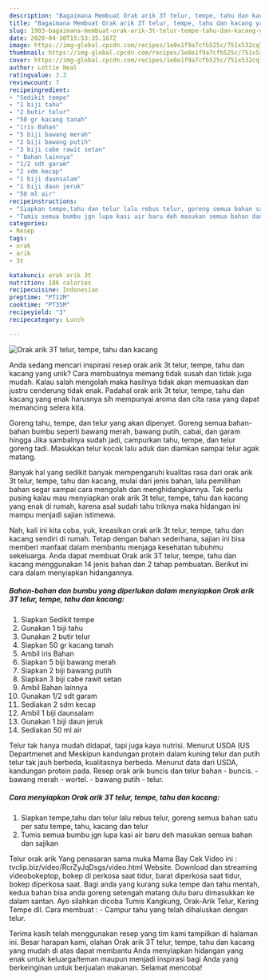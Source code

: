 ```yaml
---
description: "Bagaimana Membuat Orak arik 3T telur, tempe, tahu dan kacang yang Enak"
title: "Bagaimana Membuat Orak arik 3T telur, tempe, tahu dan kacang yang Enak"
slug: 1903-bagaimana-membuat-orak-arik-3t-telur-tempe-tahu-dan-kacang-yang-enak
date: 2020-04-30T15:53:35.167Z
image: https://img-global.cpcdn.com/recipes/1e8e1f9a7cfb525c/751x532cq70/orak-arik-3t-telur-tempe-tahu-dan-kacang-foto-resep-utama.jpg
thumbnail: https://img-global.cpcdn.com/recipes/1e8e1f9a7cfb525c/751x532cq70/orak-arik-3t-telur-tempe-tahu-dan-kacang-foto-resep-utama.jpg
cover: https://img-global.cpcdn.com/recipes/1e8e1f9a7cfb525c/751x532cq70/orak-arik-3t-telur-tempe-tahu-dan-kacang-foto-resep-utama.jpg
author: Lottie Neal
ratingvalue: 3.3
reviewcount: 7
recipeingredient:
- "Sedikit tempe"
- "1 biji tahu"
- "2 butir telur"
- "50 gr kacang tanah"
- "iris Bahan"
- "5 biji bawang merah"
- "2 biji bawang putih"
- "3 biji cabe rawit setan"
- " Bahan lainnya"
- "1/2 sdt garam"
- "2 sdm kecap"
- "1 biji daunsalam"
- "1 biji daun jeruk"
- "50 ml air"
recipeinstructions:
- "Siapkan tempe,tahu dan telur lalu rebus telur, goreng semua bahan satu per satu tempe, tahu, kacang dan telur"
- "Tumis semua bumbu jgn lupa kasi air baru deh masukan semua bahan dan sajikan"
categories:
- Resep
tags:
- orak
- arik
- 3t

katakunci: orak arik 3t 
nutrition: 186 calories
recipecuisine: Indonesian
preptime: "PT12M"
cooktime: "PT35M"
recipeyield: "3"
recipecategory: Lunch

---
```



![Orak arik 3T telur, tempe, tahu dan kacang](https://img-global.cpcdn.com/recipes/1e8e1f9a7cfb525c/751x532cq70/orak-arik-3t-telur-tempe-tahu-dan-kacang-foto-resep-utama.jpg)

Anda sedang mencari inspirasi resep orak arik 3t telur, tempe, tahu dan kacang yang unik? Cara membuatnya memang tidak susah dan tidak juga mudah. Kalau salah mengolah maka hasilnya tidak akan memuaskan dan justru cenderung tidak enak. Padahal orak arik 3t telur, tempe, tahu dan kacang yang enak harusnya sih mempunyai aroma dan cita rasa yang dapat memancing selera kita.

Goreng tahu, tempe, dan telur yang akan dipenyet. Goreng semua bahan-bahan bumbu seperti bawang merah, bawang putih, cabai, dan garam hingga Jika sambalnya sudah jadi, campurkan tahu, tempe, dan telur goreng tadi. Masukkan telur kocok lalu aduk dan diamkan sampai telur agak matang.

Banyak hal yang sedikit banyak mempengaruhi kualitas rasa dari orak arik 3t telur, tempe, tahu dan kacang, mulai dari jenis bahan, lalu pemilihan bahan segar sampai cara mengolah dan menghidangkannya. Tak perlu pusing kalau mau menyiapkan orak arik 3t telur, tempe, tahu dan kacang yang enak di rumah, karena asal sudah tahu triknya maka hidangan ini mampu menjadi sajian istimewa.


Nah, kali ini kita coba, yuk, kreasikan orak arik 3t telur, tempe, tahu dan kacang sendiri di rumah. Tetap dengan bahan sederhana, sajian ini bisa memberi manfaat dalam membantu menjaga kesehatan tubuhmu sekeluarga. Anda dapat membuat Orak arik 3T telur, tempe, tahu dan kacang menggunakan 14 jenis bahan dan 2 tahap pembuatan. Berikut ini cara dalam menyiapkan hidangannya.

<!--inarticleads1-->

##### Bahan-bahan dan bumbu yang diperlukan dalam menyiapkan Orak arik 3T telur, tempe, tahu dan kacang:

1. Siapkan Sedikit tempe
1. Gunakan 1 biji tahu
1. Gunakan 2 butir telur
1. Siapkan 50 gr kacang tanah
1. Ambil iris Bahan
1. Siapkan 5 biji bawang merah
1. Siapkan 2 biji bawang putih
1. Siapkan 3 biji cabe rawit setan
1. Ambil  Bahan lainnya
1. Gunakan 1/2 sdt garam
1. Sediakan 2 sdm kecap
1. Ambil 1 biji daunsalam
1. Gunakan 1 biji daun jeruk
1. Sediakan 50 ml air


Telur tak hanya mudah didapat, tapi juga kaya nutrisi. Menurut USDA (US Departmenet and Meskipun kandungan protein dalam kuning telur dan putih telur tak jauh berbeda, kualitasnya berbeda. Menurut data dari USDA, kandungan protein pada. Resep orak arik buncis dan telur bahan - buncis. - bawang merah - wortel. - bawang putih - telur. 

<!--inarticleads2-->

##### Cara menyiapkan Orak arik 3T telur, tempe, tahu dan kacang:

1. Siapkan tempe,tahu dan telur lalu rebus telur, goreng semua bahan satu per satu tempe, tahu, kacang dan telur
1. Tumis semua bumbu jgn lupa kasi air baru deh masukan semua bahan dan sajikan


Telur orak arik Yang penasaran sama muka Mama Bay Cek Video ini : tvclip.biz/video/RcrZyJqDsgs/video.html Website. Download dan streaming videobokeptop, bokep di perkosa saat tidur, barat diperkosa saat tidur, bokep diperkosa saat. Bagi anda yang kurang suka tempe dan tahu mentah, kedua bahan bisa anda goreng setengah matang dulu baru dimasukkan ke dalam santan. Ayo silahkan dicoba Tumis Kangkung, Orak-Arik Telur, Kering Tempe dll. Cara membuat : - Campur tahu yang telah dihaluskan dengan telur. 

Terima kasih telah menggunakan resep yang tim kami tampilkan di halaman ini. Besar harapan kami, olahan Orak arik 3T telur, tempe, tahu dan kacang yang mudah di atas dapat membantu Anda menyiapkan hidangan yang enak untuk keluarga/teman maupun menjadi inspirasi bagi Anda yang berkeinginan untuk berjualan makanan. Selamat mencoba!
